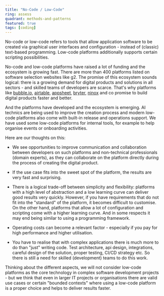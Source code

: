 ```yaml
---
title: "No-Code / Low-Code"
ring: assess
quadrant: methods-and-patterns
featured: true
tags: [coding]
---
```


No-code or low-code refers to tools that allow application software to be created via graphical user interfaces and
configuration - instead of (classic) text-based programming.
Low-code platforms additionally supports certain scripting possibilities.

No-code and low-code platforms have raised a lot of funding and the ecosystem is growing fast. There are more than 400
platforms listed on software selection websites like g2.
The promise of this ecosystem sounds logical: there is a growing demand for digital products and solutions in all
sectors - and skilled teams of developers are scarce.
That's why platforms
like [bubble.io](https://bubble.io/), [airtable](https://www.airtable.com/),
[appsheet](https://about.appsheet.com/home/), [bryter](https://bryter.com/), [ninox](https://ninox.com/de)
and co promise to build digital products faster and better.

And the platforms have developed and the ecosystem is emerging. AI technics are being used to improve the creation
process and modern low-code platforms also come with built-in release and operations support. We have used some low-code
platforms for internal tools, for example to help organise events or onboarding activities.

Here are our thoughts on this:

- We see opportunities to improve communication and collaboration between developers on such platforms and non-technical
  professionals (domain experts), as they can collaborate on the platform directly during the process of creating the
  digital product.

- If the use case fits into the sweet spot of the platform, the results are very fast and surprising.

- There is a logical trade-off between simplicity and flexibility: platforms with a high level of abstraction and a low
  learning curve can deliver good results very quickly. However, if you have requirements that do not fit into the
  "standard" of the platform, it becomes difficult to customise. On the other hand, platforms that allow a lot of
  configuration and scripting come with a higher learning curve. And in some respects it may end being similar to using
  a programming framework.

- Operating costs can become a relevant factor - especially if you pay for high performance and higher utilisation.

- You have to realise that with complex applications there is much more to do than "just" writing code. Test
  architecture, api design, integrations, careful design of the solution, proper testing, CI/CD strategy etc. So
  there is still a need for skilled (development) teams to do this work.

Thinking about the different aspects, we will not consider low-code platforms as the core technology in complex software
development projects - but we think that even in larger IT projects or organisations there are valid use cases or
certain "bounded contexts" where using a low-code platform is a proper choice and helps to deliver results faster.

